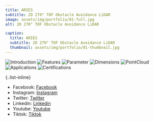 ```yaml
---
title: ARIES
subtitle: 2D 270° TOF Obstacle Avoidance LiDAR 
image: assets/img/portfolio/01-full.jpg
alt: 2D 270° TOF Obstacle Avoidance LiDAR 

caption:
  title: ARIES
  subtitle: 2D 270° TOF Obstacle Avoidance LiDAR 
  thumbnail: assets/img/portfolio/01-thumbnail.jpg
---
```

![Introduction](assets/img/aries/ariesintro.png)
![Features](assets/img/aries/ariesfeature.png)
![Parameter](assets/img/aries/ariesfeature.png)
![Dimensions](assets/img/aries/ariesdimensions.png)
![PointCloud](assets/img/aries/ariespoint.jpg)
![Applications](assets/img/aries/ariesapplications.jpg)
![Certifications](assets/img/pavo/certification.png)

{:.list-inline}
- Facebook: [Facebook](https://facebook.com/siminics)
- Instagram: [Instagram](https://instagram.com/siminics_shop)
- Twitter: [Twitter](https://twitter.com/siminics_shop)
- Linkedin: [Linkedin](https://linkedin.com/company/siminics)
- Youtube: [Youtube](https://youtube.com/@siminics)
- Tiktok: [Tiktok](https://tiktok.com/siminics)